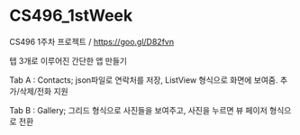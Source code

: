 # CS496_1stWeek
CS496 1주차 프로젝트 / https://goo.gl/D82fvn

탭 3개로 이루어진 간단한 앱 만들기

Tab A : Contacts; json파일로 연락처를 저장, ListView 형식으로 화면에 보여줌. 추가/삭제/전화 지원

Tab B : Gallery; 그리드 형식으로 사진들을 보여주고, 사진을 누르면 뷰 페이저 형식으로 전환
